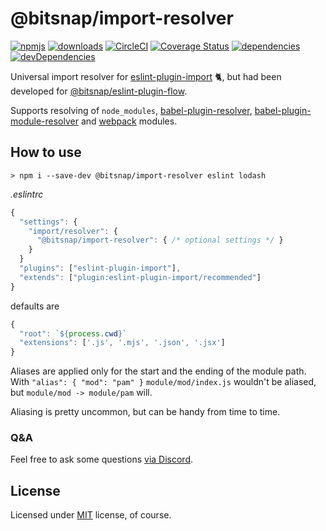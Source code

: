 # @bitsnap/import-resolver

[![npmjs](https://img.shields.io/npm/v/@bitsnap/import-resolver.svg)](https://npmjs.org/package/@bitsnap/import-resolver)
[![downloads](https://img.shields.io/npm/dw/@bitsnap/import-resolver.svg)](https://npmjs.org/package/@bitsnap/import-resolver)
[![CircleCI](https://img.shields.io/circleci/project/github/bitsnap/import-resolver.svg)](https://circleci.com/gh/bitsnap/import-resolver)
[![Coverage Status](https://img.shields.io/coveralls/github/bitsnap/import-resolver.svg)](https://coveralls.io/github/bitsnap/import-resolver?branch=master) 
[![dependencies](https://img.shields.io/david/bitsnap/import-resolver.svg)](https://david-dm.org/bitsnap/import-resolver)
[![devDependencies](https://img.shields.io/david/dev/bitsnap/import-resolver.svg)](https://david-dm.org/bitsnap/import-resolver#info=devDependencies)
	
Universal import resolver for [eslint-plugin-import](https://github.com/benmosher/eslint-plugin-import) :cat2:, 
but had been developed for [@bitsnap/eslint-plugin-flow](https://github.com/bitsnap/eslint-plugin-flow).

Supports resolving of `node_modules`, [babel-plugin-resolver](https://github.com/jshanson7/babel-plugin-resolver),
[babel-plugin-module-resolver](https://github.com/tleunen/babel-plugin-module-resolver) and [webpack](https://webpack.js.org) modules.

## How to use 

```
> npm i --save-dev @bitsnap/import-resolver eslint lodash
```

*.eslintrc*
```js
{
  "settings": {
    "import/resolver": {
      "@bitsnap/import-resolver": { /* optional settings */ }
    }
  }
  "plugins": ["eslint-plugin-import"],
  "extends": ["plugin:eslint-plugin-import/recommended"]
}
```

defaults are

```js
{
  "root": `${process.cwd}`
  "extensions": ['.js', '.mjs', '.json', '.jsx']
}
```

Aliases are applied only for the start and the ending of the module path.
With `"alias": { "mod": "pam" }` `module/mod/index.js` wouldn't be aliased, but `module/mod -> module/pam` will.

Aliasing is pretty uncommon, but can be handy from time to time.

### Q&A

Feel free to ask some questions [via Discord](http://discord.gg/P7W9v9B).

## License

Licensed under [MIT](LICENSE) license, of course.
